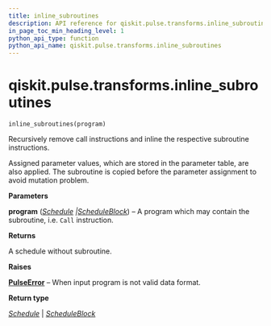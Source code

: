 ```yaml
---
title: inline_subroutines
description: API reference for qiskit.pulse.transforms.inline_subroutines
in_page_toc_min_heading_level: 1
python_api_type: function
python_api_name: qiskit.pulse.transforms.inline_subroutines
---
```


<span id="qiskit-pulse-transforms-inline-subroutines" />

# qiskit.pulse.transforms.inline\_subroutines

<span id="qiskit.pulse.transforms.inline_subroutines" />

`inline_subroutines(program)`

Recursively remove call instructions and inline the respective subroutine instructions.

Assigned parameter values, which are stored in the parameter table, are also applied. The subroutine is copied before the parameter assignment to avoid mutation problem.

**Parameters**

**program** ([*Schedule*](qiskit.pulse.Schedule "qiskit.pulse.schedule.Schedule")  *|*[*ScheduleBlock*](qiskit.pulse.ScheduleBlock "qiskit.pulse.schedule.ScheduleBlock")) – A program which may contain the subroutine, i.e. `Call` instruction.

**Returns**

A schedule without subroutine.

**Raises**

[**PulseError**](pulse#qiskit.pulse.PulseError "qiskit.pulse.PulseError") – When input program is not valid data format.

**Return type**

[*Schedule*](qiskit.pulse.Schedule "qiskit.pulse.schedule.Schedule") | [*ScheduleBlock*](qiskit.pulse.ScheduleBlock "qiskit.pulse.schedule.ScheduleBlock")

